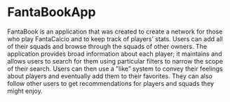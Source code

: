 # FantaBookApp
FantaBook is an application that was created to create a network for those
who play FantaCalcio and to keep track of players’ stats. Users can add all of
their squads and browse through the squads of other owners. The application
provides broad information about each player; it maintains and allows users
to search for them using particular filters to narrow the scope of their search.
Users can then use a ”like” system to convey their feelings about players and
eventually add them to their favorites. They can also follow other users to get
recommendations for players and squads they might enjoy.

